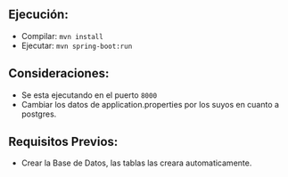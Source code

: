 
## Ejecución:
- Compilar: `mvn install`
- Ejecutar: `mvn spring-boot:run`

## Consideraciones:
- Se esta ejecutando en el puerto `8000`
- Cambiar los datos de application.properties por los suyos en cuanto a postgres.

## Requisitos Previos:
- Crear la Base de Datos, las tablas las creara automaticamente.

